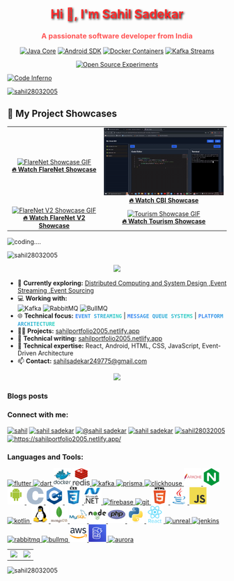 <h1 align="center" style="color: #ff2a2a; text-shadow: 2px 2px 4px #1a1a1a;">Hi 👋, I'm Sahil Sadekar</h1>
<h3 align="center" style="color: #ff5555;">A passionate software developer from India</h3>

<div align="center">
  
[![Java Core](https://img.shields.io/badge/Java-Expert-ff2a2a?style=flat&logo=java&logoColor=white&labelColor=1a1a1a)](https://github.com/sahil28032005)
[![Android SDK](https://img.shields.io/badge/Android-Jedi-ff5555?style=flat&logo=android&logoColor=white&labelColor=1a1a1a)](https://github.com/sahil28032005)
[![Docker Containers](https://img.shields.io/badge/Docker-Overlord-ff2a2a?style=flat&logo=docker&logoColor=white&labelColor=1a1a1a)](https://github.com/sahil28032005)
[![Kafka Streams](https://img.shields.io/badge/Kafka-Quantum-ff5555?style=flat&logo=apachekafka&logoColor=white&labelColor=1a1a1a)](https://github.com/sahil28032005)

</div>

<div align="center">
  
[![Open Source Experiments](https://img.shields.io/badge/Active_Experiments-12-ff2a2a?style=for-the-badge&logo=react&logoColor=white&labelColor=1a1a1a)](https://github.com/sahil28032005)
</div>

[![Code Inferno](https://github-readme-activity-graph.vercel.app/graph?username=sahil28032005&theme=redical&hide_border=true&area=true&custom_title=Code%20Combustion%20Graph&color=ff5555&line=ff2a2a&point=ffffff&area_color=1a1a1a)](https://github.com/sahil28032005)



<!-- Keep original trophy section -->
<p align="left"> <a href="https://github.com/ryo-ma/github-profile-trophy"><img src="https://github-profile-trophy.vercel.app/?username=sahil28032005" alt="sahil28032005" /></a> </p>

## 🚀 My Project Showcases  

<table>
  <tr>
    <td align="center">
      <a href="https://www.linkedin.com/feed/update/urn:li:activity:7303383892227481602/">
        <img src="https://github.com/sahil28032005/sahil28032005/blob/main/flarenet.gif" width="300px" alt="FlareNet Showcase GIF"/>
      </a>
      <br>
      <a href="https://www.linkedin.com/feed/update/urn:li:activity:7303383892227481602/"><strong>🔥 Watch FlareNet Showcase</strong></a>
    </td>
    <td align="center">
      <a href="https://www.linkedin.com/feed/update/urn:li:activity:7247323637471465474/">
        <img src="https://github.com/sahil28032005/sahil28032005/blob/main/cbi.gif" width="300px" alt="CBI Showcase GIF"/>
      </a>
      <br>
      <a href="https://www.linkedin.com/feed/update/urn:li:activity:7247323637471465474/"><strong>🔥 Watch CBI Showcase</strong></a>
    </td>
  </tr>
  <tr>
    <td align="center">
      <a href="https://www.linkedin.com/feed/update/urn:li:activity:7292006393765621760/">
        <img src="https://github.com/sahil28032005/sahil28032005/blob/main/flarenet_v2.gif" width="300px" alt="FlareNet V2 Showcase GIF"/>
      </a>
      <br>
      <a href="https://www.linkedin.com/feed/update/urn:li:activity:7292006393765621760/"><strong>🔥 Watch FlareNet V2 Showcase</strong></a>
    </td>
    <td align="center">
      <a href="https://www.linkedin.com/feed/update/urn:li:activity:7226234137542574080/">
        <img src="https://github.com/sahil28032005/sahil28032005/blob/main/tourisom.gif" width="300px" alt="Tourism Showcase GIF"/>
      </a>
      <br>
      <a href="https://www.linkedin.com/feed/update/urn:li:activity:7226234137542574080/"><strong>🔥 Watch Tourism Showcase</strong></a>
    </td>
  </tr>
</table>





<!-- [![GitHub Streak](https://streak-stats.demolab.com?user=sahil28032005&theme=neon-dark&border_radius=6&mode=weekly&fire=DD2727&currStreakNum=DD2727)](https://git.io/streak-stats) -->

<img align="center" width="400px" alt="coding...." src="https://i.pinimg.com/originals/e8/f4/53/e8f453469a3ec97ecd354df465d73913.gif">
<p align="left"> <img src="https://komarev.com/ghpvc/?username=sahil28032005&label=Profile%20views&color=0e75b6&style=flat" alt="sahil28032005" /> </p>




</div>



<div align="center">
  <img src="https://user-images.githubusercontent.com/73097560/115834477-dbab4500-a447-11eb-908a-139a6edaec5c.gif">
</div>

- 🔮 **Currently exploring:** [Distributed Computing and System Design ,Event Streaming ,Event Sourcing](https://github.com/sahil28032005/sahil28032005.git)
- 💻 **Working with:** 
  <div>
    <img src="https://img.shields.io/badge/Apache_Kafka-231F20?style=for-the-badge&logo=apache-kafka&logoColor=white&color=0D1117&labelColor=1A237E" alt="Kafka"/>
    <img src="https://img.shields.io/badge/RabbitMQ-FF6600?style=for-the-badge&logo=rabbitmq&logoColor=white&color=0D1117&labelColor=1A237E" alt="RabbitMQ"/>
    <img src="https://img.shields.io/badge/BullMQ-00ADEF?style=for-the-badge&logo=redis&logoColor=white&color=0D1117&labelColor=1A237E" alt="BullMQ"/>
  </div>
- 🌐 **Technical focus:** <span style="background: linear-gradient(to right, #3b82f6, #2dd4bf); -webkit-background-clip: text; color: transparent; font-weight: bold;">`EVENT STREAMING`</span> | <span style="background: linear-gradient(to right, #3b82f6, #2dd4bf); -webkit-background-clip: text; color: transparent; font-weight: bold;">`MESSAGE QUEUE SYSTEMS`</span> | <span style="background: linear-gradient(to right, #3b82f6, #2dd4bf); -webkit-background-clip: text; color: transparent; font-weight: bold;">`PLATFORM ARCHITECTURE`</span>
- 👨‍💻 **Projects:** [sahilportfolio2005.netlify.app](https://sahilportfolio2005.netlify.app/)
- 📝 **Technical writing:** [sahilportfolio2005.netlify.app](https://sahilportfolio2005.netlify.app/)
- 💬 **Technical expertise:** React, Android, HTML, CSS, JavaScript, Event-Driven Architecture
- 📫 **Contact:** [sahilsadekar249775@gmail.com](mailto:sahilsadekar249775@gmail.com)

<div align="center">
  <img src="https://user-images.githubusercontent.com/73097560/115834477-dbab4500-a447-11eb-908a-139a6edaec5c.gif">
</div>

### Blogs posts
<!-- BLOG-POST-LIST:START -->
<!-- BLOG-POST-LIST:END -->

<h3 align="left">Connect with me:</h3>
<p align="left">
<a href="https://dev.to/sahil" target="blank"><img align="center" src="https://raw.githubusercontent.com/rahuldkjain/github-profile-readme-generator/master/src/images/icons/Social/devto.svg" alt="sahil" height="30" width="40" /></a>
<a href="https://www.linkedin.com/in/sahil-sadekar-06218722b" target="blank"><img align="center" src="https://raw.githubusercontent.com/rahuldkjain/github-profile-readme-generator/master/src/images/icons/Social/linked-in-alt.svg" alt="sahil sadekar" height="30" width="40" /></a>
<a href="https://medium.com/@sahil sadekar" target="blank"><img align="center" src="https://raw.githubusercontent.com/rahuldkjain/github-profile-readme-generator/master/src/images/icons/Social/medium.svg" alt="@sahil sadekar" height="30" width="40" /></a>
<a href="https://www.hackerrank.com/profile/sahilsadekar2491" target="blank"><img align="center" src="https://raw.githubusercontent.com/rahuldkjain/github-profile-readme-generator/master/src/images/icons/Social/hackerrank.svg" alt="sahil sadekar" height="30" width="40" /></a>
<a href="https://www.leetcode.com/sahil28032005" target="blank"><img align="center" src="https://raw.githubusercontent.com/rahuldkjain/github-profile-readme-generator/master/src/images/icons/Social/leet-code.svg" alt="sahil28032005" height="30" width="40" /></a>
<a href="/https://sahilportfolio2005.netlify.app/" target="blank"><img align="center" src="https://raw.githubusercontent.com/rahuldkjain/github-profile-readme-generator/master/src/images/icons/Social/rss.svg" alt="https://sahilportfolio2005.netlify.app/" height="30" width="40" /></a>
</p>

<h3 align="left">Languages and Tools:</h3>
<p align="left">
  <a href="https://flutter.dev/" target="_blank" rel="noreferrer"> <img src="https://www.vectorlogo.zone/logos/flutterio/flutterio-icon.svg" alt="flutter" width="40" height="40"/> </a>
  <a href="https://dart.dev/" target="_blank" rel="noreferrer"> <img src="https://www.vectorlogo.zone/logos/dartlang/dartlang-icon.svg" alt="dart" width="40" height="40"/> </a>
  <a href="https://www.docker.com/" target="_blank" rel="noreferrer"> <img src="https://raw.githubusercontent.com/devicons/devicon/master/icons/docker/docker-original-wordmark.svg" alt="docker" width="40" height="40"/> </a>
  <a href="https://redis.io/" target="_blank" rel="noreferrer"> <img src="https://raw.githubusercontent.com/devicons/devicon/master/icons/redis/redis-original-wordmark.svg" alt="redis" width="40" height="40"/> </a>
  <a href="https://kafka.apache.org/" target="_blank" rel="noreferrer"> <img src="https://www.vectorlogo.zone/logos/apache_kafka/apache_kafka-icon.svg" alt="kafka" width="40" height="40"/> </a>
  <a href="https://prisma.io/" target="_blank" rel="noreferrer"> <img src="https://www.vectorlogo.zone/logos/prismaio/prismaio-icon.svg" alt="prisma" width="40" height="40"/> </a>
  <a href="https://clickhouse.com/" target="_blank" rel="noreferrer"> <img src="https://avatars.githubusercontent.com/u/14979814?s=200&v=4" alt="clickhouse" width="40" height="40"/> </a>
  <a href="https://www.apache.org/" target="_blank" rel="noreferrer"> <img src="https://raw.githubusercontent.com/devicons/devicon/master/icons/apache/apache-original-wordmark.svg" alt="apache" width="40" height="40"/> </a>
  <a href="https://www.nginx.com/" target="_blank" rel="noreferrer"> <img src="https://raw.githubusercontent.com/devicons/devicon/master/icons/nginx/nginx-original.svg" alt="nginx" width="40" height="40"/> </a>
  <a href="https://developer.android.com" target="_blank" rel="noreferrer"> <img src="https://raw.githubusercontent.com/devicons/devicon/master/icons/android/android-original-wordmark.svg" alt="android" width="40" height="40"/> </a>
  <a href="https://www.cprogramming.com/" target="_blank" rel="noreferrer"> <img src="https://raw.githubusercontent.com/devicons/devicon/master/icons/c/c-original.svg" alt="c" width="40" height="40"/> </a>
  <a href="https://www.w3schools.com/cpp/" target="_blank" rel="noreferrer"> <img src="https://raw.githubusercontent.com/devicons/devicon/master/icons/cplusplus/cplusplus-original.svg" alt="cplusplus" width="40" height="40"/> </a>
  <a href="https://www.w3schools.com/css/" target="_blank" rel="noreferrer"> <img src="https://raw.githubusercontent.com/devicons/devicon/master/icons/css3/css3-original-wordmark.svg" alt="css3" width="40" height="40"/> </a>
  <a href="https://dotnet.microsoft.com/" target="_blank" rel="noreferrer"> <img src="https://raw.githubusercontent.com/devicons/devicon/master/icons/dot-net/dot-net-original-wordmark.svg" alt="dotnet" width="40" height="40"/> </a>
  <a href="https://firebase.google.com/" target="_blank" rel="noreferrer"> <img src="https://www.vectorlogo.zone/logos/firebase/firebase-icon.svg" alt="firebase" width="40" height="40"/> </a>
  <a href="https://git-scm.com/" target="_blank" rel="noreferrer"> <img src="https://www.vectorlogo.zone/logos/git-scm/git-scm-icon.svg" alt="git" width="40" height="40"/> </a>
  <a href="https://www.w3.org/html/" target="_blank" rel="noreferrer"> <img src="https://raw.githubusercontent.com/devicons/devicon/master/icons/html5/html5-original-wordmark.svg" alt="html5" width="40" height="40"/> </a>
  <a href="https://www.java.com" target="_blank" rel="noreferrer"> <img src="https://raw.githubusercontent.com/devicons/devicon/master/icons/java/java-original.svg" alt="java" width="40" height="40"/> </a>
  <a href="https://developer.mozilla.org/en-US/docs/Web/JavaScript" target="_blank" rel="noreferrer"> <img src="https://raw.githubusercontent.com/devicons/devicon/master/icons/javascript/javascript-original.svg" alt="javascript" width="40" height="40"/> </a>
  <a href="https://kotlinlang.org" target="_blank" rel="noreferrer"> <img src="https://www.vectorlogo.zone/logos/kotlinlang/kotlinlang-icon.svg" alt="kotlin" width="40" height="40"/> </a>
  <a href="https://www.linux.org/" target="_blank" rel="noreferrer"> <img src="https://raw.githubusercontent.com/devicons/devicon/master/icons/linux/linux-original.svg" alt="linux" width="40" height="40"/> </a>
  <a href="https://www.mongodb.com/" target="_blank" rel="noreferrer"> <img src="https://raw.githubusercontent.com/devicons/devicon/master/icons/mongodb/mongodb-original-wordmark.svg" alt="mongodb" width="40" height="40"/> </a>
  <a href="https://www.mysql.com/" target="_blank" rel="noreferrer"> <img src="https://raw.githubusercontent.com/devicons/devicon/master/icons/mysql/mysql-original-wordmark.svg" alt="mysql" width="40" height="40"/> </a>
  <a href="https://nodejs.org" target="_blank" rel="noreferrer"> <img src="https://raw.githubusercontent.com/devicons/devicon/master/icons/nodejs/nodejs-original-wordmark.svg" alt="nodejs" width="40" height="40"/> </a>
  <a href="https://www.php.net" target="_blank" rel="noreferrer"> <img src="https://raw.githubusercontent.com/devicons/devicon/master/icons/php/php-original.svg" alt="php" width="40" height="40"/> </a>
  <a href="https://www.python.org" target="_blank" rel="noreferrer"> <img src="https://raw.githubusercontent.com/devicons/devicon/master/icons/python/python-original.svg" alt="python" width="40" height="40"/> </a>
  <a href="https://reactjs.org/" target="_blank" rel="noreferrer"> <img src="https://raw.githubusercontent.com/devicons/devicon/master/icons/react/react-original-wordmark.svg" alt="react" width="40" height="40"/> </a>
  <a href="https://unrealengine.com/" target="_blank" rel="noreferrer"> <img src="https://raw.githubusercontent.com/kenangundogan/fontisto/036b7eca71aab1bef8e6a0518f7329f13ed62f6b/icons/svg/brand/unreal-engine.svg" alt="unreal" width="40" height="40"/> </a>
  <a href="https://www.jenkins.io/" target="_blank" rel="noreferrer"> <img src="https://www.vectorlogo.zone/logos/jenkins/jenkins-icon.svg" alt="jenkins" width="40" height="40"/> </a>
  <a href="https://www.rabbitmq.com/" target="_blank" rel="noreferrer"> <img src="https://www.vectorlogo.zone/logos/rabbitmq/rabbitmq-icon.svg" alt="rabbitmq" width="40" height="40"/> </a>
  <a href="https://github.com/OptimalBits/bull" target="_blank" rel="noreferrer"> <img src="https://avatars.githubusercontent.com/u/33629339?s=200&v=4" alt="bullmq" width="40" height="40"/> </a>
  <a href="https://aws.amazon.com/" target="_blank" rel="noreferrer"> <img src="https://raw.githubusercontent.com/devicons/devicon/master/icons/amazonwebservices/amazonwebservices-original-wordmark.svg" alt="aws" width="40" height="40"/> </a>
  <a href="https://aws.amazon.com/dynamodb/" target="_blank" rel="noreferrer"> <img src="https://raw.githubusercontent.com/devicons/devicon/master/icons/dynamodb/dynamodb-original.svg" alt="dynamodb" width="40" height="40"/> </a>
  <a href="https://aws.amazon.com/rds/aurora/" target="_blank" rel="noreferrer"> <img src="https://d1.awsstatic.com/webteam/product-pages/RDS/aurora-icon.e9a1e6e4c0dd45c2b0901d97c30b6b8c25e2b77b.png" alt="aurora" width="40" height="40"/> </a>
</p>

  <table>
    <tr>
      <td width="50%" align="center">
        <img height="180em" src="https://github-readme-stats.vercel.app/api?username=sahil28032005&theme=tokyonight&show_icons=true&hide_border=true&count_private=true&bg_color=0D1117" />
      </td>
      <td width="50%" align="center">
        <img height="180em" src="https://github-readme-streak-stats.herokuapp.com/?user=sahil28032005&theme=tokyonight&hide_border=true&background=0D1117" />
      </td>
    </tr>
  </table>

<p>
  <img align="left" src="https://github-readme-stats.vercel.app/api/top-langs?username=sahil28032005&show_icons=true&locale=en&layout=compact&theme=tokyonight&hide_border=true&bg_color=0D1117&title_color=3b82f6&text_color=ffffff" alt="sahil28032005" />
</p>

